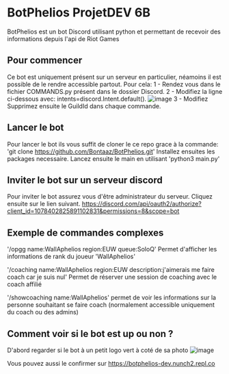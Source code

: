 # BotPhelios ProjetDEV 6B

BotPhelios est un bot Discord utilisant python et permettant de recevoir des informations depuis l'api de Riot Games

## Pour commencer
Ce bot est uniquement présent sur un serveur en particulier, néamoins il est possible de le rendre accessible partout. Pour cela:
    1 - Rendez vous dans le fichier COMMANDS.py présent dans le dossier Discord.
    2 - Modifiez la ligne ci-dessous avec: intents=discord.Intent.default().
![image](https://user-images.githubusercontent.com/98102389/233601065-babbe2b5-e26a-413e-93d1-f43b4423ac91.png)
    3 - Modifiez Supprimez ensuite le GuildId dans chaque commande.

## Lancer le bot
Pour lancer le bot ils vous suffit de cloner le ce repo grace à la commande: 'git clone https://github.com/Bontaaz/BotPhelios.git'
Installez ensuites les packages necessaire.
Lancez ensuite le main en utilisant 'python3 main.py'

## Inviter le bot sur un serveur discord
Pour inviter le bot assurez vous d'être administrateur du serveur. Cliquez ensuite sur le lien suivant.
https://discord.com/api/oauth2/authorize?client_id=1078402825891102831&permissions=8&scope=bot

## Exemple de commandes complexes
'/opgg name:WallAphelios region:EUW queue:SoloQ'
Permet d'afficher les informations de rank du joueur 'WallAphelios'

'/coaching name:WallAphelios region:EUW description:j'aimerais me faire coach car je suis nul'
Permet de réserver une session de coaching avec le coach affilié

'/showcoaching name:WallAphelios'
permet de voir les informations sur la personne souhaitant se faire coach (normalement accessible uniquement du coach ou des admins)

## Comment voir si le bot est up ou non ?
D'abord regarder si le bot à un petit logo vert à coté de sa photo
![image](https://user-images.githubusercontent.com/98102389/233603491-db131a9e-0761-4910-8542-3f8f1cb0a741.png)

Vous pouvez aussi le confirmer sur
https://botphelios-dev.nunch2.repl.co
